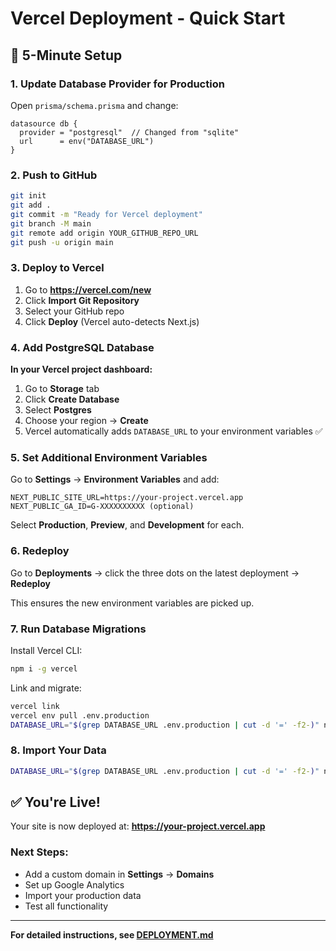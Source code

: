 # Vercel Deployment - Quick Start

## 🚀 5-Minute Setup

### 1. Update Database Provider for Production

Open `prisma/schema.prisma` and change:

```prisma
datasource db {
  provider = "postgresql"  // Changed from "sqlite"
  url      = env("DATABASE_URL")
}
```

### 2. Push to GitHub

```bash
git init
git add .
git commit -m "Ready for Vercel deployment"
git branch -M main
git remote add origin YOUR_GITHUB_REPO_URL
git push -u origin main
```

### 3. Deploy to Vercel

1. Go to **https://vercel.com/new**
2. Click **Import Git Repository**
3. Select your GitHub repo
4. Click **Deploy** (Vercel auto-detects Next.js)

### 4. Add PostgreSQL Database

**In your Vercel project dashboard:**

1. Go to **Storage** tab
2. Click **Create Database**
3. Select **Postgres**
4. Choose your region → **Create**
5. Vercel automatically adds `DATABASE_URL` to your environment variables ✅

### 5. Set Additional Environment Variables

Go to **Settings** → **Environment Variables** and add:

```
NEXT_PUBLIC_SITE_URL=https://your-project.vercel.app
NEXT_PUBLIC_GA_ID=G-XXXXXXXXXX (optional)
```

Select **Production**, **Preview**, and **Development** for each.

### 6. Redeploy

Go to **Deployments** → click the three dots on the latest deployment → **Redeploy**

This ensures the new environment variables are picked up.

### 7. Run Database Migrations

Install Vercel CLI:
```bash
npm i -g vercel
```

Link and migrate:
```bash
vercel link
vercel env pull .env.production
DATABASE_URL="$(grep DATABASE_URL .env.production | cut -d '=' -f2-)" npx prisma migrate deploy
```

### 8. Import Your Data

```bash
DATABASE_URL="$(grep DATABASE_URL .env.production | cut -d '=' -f2-)" npx tsx scripts/import-markdown.ts data/example-incidents.md
```

## ✅ You're Live!

Your site is now deployed at: **https://your-project.vercel.app**

### Next Steps:
- Add a custom domain in **Settings** → **Domains**
- Set up Google Analytics
- Import your production data
- Test all functionality

---

**For detailed instructions, see [DEPLOYMENT.md](./DEPLOYMENT.md)**
